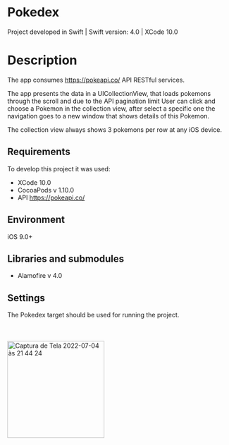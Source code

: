 # Pokedex

Project developed in Swift | Swift version: 4.0 | XCode 10.0

# Description
The app consumes https://pokeapi.co/ API RESTful services.

The app presents the data in a UICollectionView, that loads pokemons through the scroll and due to the API pagination limit
User can click and choose a Pokemon in the collection view, after select a specific one the navigation goes to a new window that shows details of this Pokemon.

The collection view always shows 3 pokemons per row at any iOS device.

## Requirements

To develop this project it was used:
* XCode 10.0
* CocoaPods v 1.10.0
* API https://pokeapi.co/

## Environment 
iOS 9.0+

## Libraries and submodules
* Alamofire v 4.0

## Settings

The Pokedex target should be used for running the project.
<br>
<br>
<br>
<br>
<img width="220" alt="Captura de Tela 2022-07-04 às 21 44 24" src="https://user-images.githubusercontent.com/55468847/177214808-f085f44b-832e-4dcb-8d8a-139085d6dd51.png">

